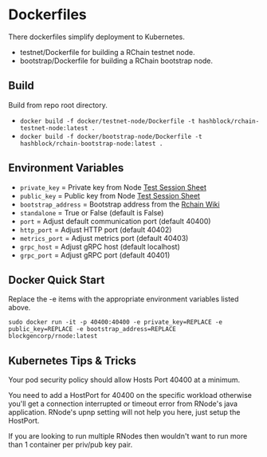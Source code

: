 # Dockerfiles

There dockerfiles simplify deployment to Kubernetes.

- testnet/Dockerfile for building a RChain testnet node.
- bootstrap/Dockerfile for building a RChain bootstrap node.

## Build

Build from repo root directory.

- `docker build -f docker/testnet-node/Dockerfile -t hashblock/rchain-testnet-node:latest .`
- `docker build -f docker/bootstrap-node/Dockerfile -t hashblock/rchain-bootstrap-node:latest .`

## Environment Variables

- `private_key` = Private key from Node [Test Session Sheet](https://docs.google.com/spreadsheets/d/18merD3OzaDk7nmxQ78SUZBzWLbxA-aOnmcdxpXrp_U0/edit#gid=0)
- `public_key` = Public key from Node [Test Session Sheet](https://docs.google.com/spreadsheets/d/18merD3OzaDk7nmxQ78SUZBzWLbxA-aOnmcdxpXrp_U0/edit#gid=0)
- `bootstrap_address` = Bootstrap address from the [Rchain Wiki](https://rchain.atlassian.net/wiki/spaces/CORE/pages/501842019/RNode+bootstrap+addresses)
- `standalone` = True or False (default is False)
- `port` = Adjust default communication port (default 40400)
- `http_port` = Adjust HTTP port (default 40402)
- `metrics_port` = Adjust metrics port (default 40403)
- `grpc_host` = Adjust gRPC host (default localhost)
- `grpc_port` = Adjust gRPC port (default 40401)

## Docker Quick Start

Replace the -e items with the appropriate environment variables listed above.

`sudo docker run -it -p 40400:40400 -e private_key=REPLACE -e public_key=REPLACE -e bootstrap_address=REPLACE blockgencorp/rnode:latest`

## Kubernetes Tips & Tricks

Your pod security policy should allow Hosts Port 40400 at a minimum.

You need to add a HostPort for 40400 on the specific workload otherwise you'll get a connection interrupted or timeout error from RNode's java application. RNode's upnp setting will not help you here, just setup the HostPort.

If you are looking to run multiple RNodes then wouldn't want to run more than 1 container per priv/pub key pair.